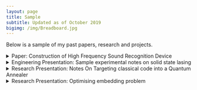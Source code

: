 ```yaml
---
layout: page
title: Sample
subtitle: Updated as of October 2019
bigimg: /img/Breadboard.jpg
---
```


Below is a sample of my past papers, research and projects.

<details>
  <summary>
    Paper: Construction of High Frequency Sound Recognition Device
  </summary>

  <iframe src="https://drive.google.com/file/d/107qDIaPzQQWidjQDopgU6uduHj7IUWi0/preview" width="850" height="600"></iframe>
</details>

<details>
  <summary>
    Engineering Presentation: Sample experimental notes on solid state lasing
  </summary>

  <iframe src="https://drive.google.com/file/d/1JXTcVTY-Un3ueSiuG_UDQiwoaJuPKn21/preview" width="850" height="600"></iframe>
</details>

<details>
  <summary>
    Research Presentation: Notes On Targeting classical code into a Quantum Annealer
  </summary>

  <iframe src="https://drive.google.com/file/d/1hovObe_ObnO8cU298JFWyqPp7Hy5dC9w/preview" width="850" height="600"></iframe>
</details>

<details>
  <summary>
    Research Presentation: Optimising embedding problem
  </summary>

  <iframe src="https://drive.google.com/file/d/1r86lmtmdrn1e1JR2JW5nP6NlwlRTcaF1/preview" width="850" height="600"></iframe>
</details>
